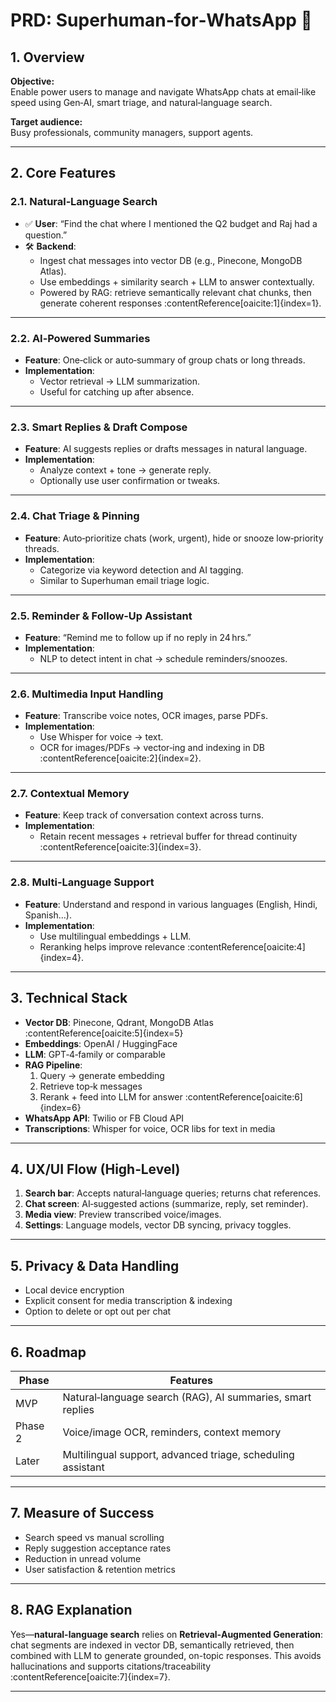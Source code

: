 # PRD: Superhuman‑for‑WhatsApp 🧠

## 1. Overview
**Objective:**  
Enable power users to manage and navigate WhatsApp chats at email‑like speed using Gen‑AI, smart triage, and natural‑language search.

**Target audience:**  
Busy professionals, community managers, support agents.

---

## 2. Core Features

### 2.1. Natural‑Language Search  
- ✅ **User**: “Find the chat where I mentioned the Q2 budget and Raj had a question.”  
- 🛠 **Backend**:  
  - Ingest chat messages into vector DB (e.g., Pinecone, MongoDB Atlas).  
  - Use embeddings + similarity search + LLM to answer contextually.  
  - Powered by RAG: retrieve semantically relevant chat chunks, then generate coherent responses :contentReference[oaicite:1]{index=1}.

---

### 2.2. AI‑Powered Summaries  
- **Feature**: One‑click or auto‑summary of group chats or long threads.  
- **Implementation**:  
  - Vector retrieval → LLM summarization.  
  - Useful for catching up after absence.

---

### 2.3. Smart Replies & Draft Compose  
- **Feature**: AI suggests replies or drafts messages in natural language.  
- **Implementation**:  
  - Analyze context + tone → generate reply.  
  - Optionally use user confirmation or tweaks.

---

### 2.4. Chat Triage & Pinning  
- **Feature**: Auto‑prioritize chats (work, urgent), hide or snooze low‑priority threads.  
- **Implementation**:  
  - Categorize via keyword detection and AI tagging.  
  - Similar to Superhuman email triage logic.

---

### 2.5. Reminder & Follow‑Up Assistant  
- **Feature**: “Remind me to follow up if no reply in 24 hrs.”  
- **Implementation**:  
  - NLP to detect intent in chat → schedule reminders/snoozes.

---

### 2.6. Multimedia Input Handling  
- **Feature**: Transcribe voice notes, OCR images, parse PDFs.  
- **Implementation**:  
  - Use Whisper for voice → text.  
  - OCR for images/PDFs → vector‑ing and indexing in DB :contentReference[oaicite:2]{index=2}.

---

### 2.7. Contextual Memory  
- **Feature**: Keep track of conversation context across turns.  
- **Implementation**:  
  - Retain recent messages + retrieval buffer for thread continuity :contentReference[oaicite:3]{index=3}.

---

### 2.8. Multi‑Language Support  
- **Feature**: Understand and respond in various languages (English, Hindi, Spanish…).  
- **Implementation**:  
  - Use multilingual embeddings + LLM.  
  - Reranking helps improve relevance :contentReference[oaicite:4]{index=4}.

---

## 3. Technical Stack

- **Vector DB**: Pinecone, Qdrant, MongoDB Atlas :contentReference[oaicite:5]{index=5}  
- **Embeddings**: OpenAI / HuggingFace  
- **LLM**: GPT‑4‑family or comparable  
- **RAG Pipeline**:  
  1. Query → generate embedding  
  2. Retrieve top‐k messages  
  3. Rerank + feed into LLM for answer :contentReference[oaicite:6]{index=6}  
- **WhatsApp API**: Twilio or FB Cloud API  
- **Transcriptions**: Whisper for voice, OCR libs for text in media

---

## 4. UX/UI Flow (High‑Level)

1. **Search bar**: Accepts natural‑language queries; returns chat references.  
2. **Chat screen**: AI‑suggested actions (summarize, reply, set reminder).  
3. **Media view**: Preview transcribed voice/images.  
4. **Settings**: Language models, vector DB syncing, privacy toggles.

---

## 5. Privacy & Data Handling

- Local device encryption  
- Explicit consent for media transcription & indexing  
- Option to delete or opt out per chat

---

## 6. Roadmap

| Phase | Features |
|-------|----------|
| MVP   | Natural‑language search (RAG), AI summaries, smart replies |
| Phase 2 | Voice/image OCR, reminders, context memory |
| Later | Multilingual support, advanced triage, scheduling assistant |

---

## 7. Measure of Success

- Search speed vs manual scrolling  
- Reply suggestion acceptance rates  
- Reduction in unread volume  
- User satisfaction & retention metrics

---

## 8. RAG Explanation

Yes—**natural-language search** relies on **Retrieval‑Augmented Generation**: chat segments are indexed in vector DB, semantically retrieved, then combined with LLM to generate grounded, on-topic responses. This avoids hallucinations and supports citations/traceability :contentReference[oaicite:7]{index=7}.

---
